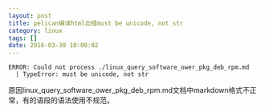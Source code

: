 ```yaml
---
layout: post
title: pelican编译html出错must be unicode, not str
category: linux
tags: []
date: 2016-03-30 10:00:02
---
```


~~~
ERROR: Could not process ./linux_query_software_ower_pkg_deb_rpm.md
  | TypeError: must be unicode, not str
~~~


原因linux_query_software_ower_pkg_deb_rpm.md文档中markdown格式不正常，有的语段的语法使用不规范。

